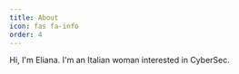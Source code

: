 ```yaml
---
title: About
icon: fas fa-info
order: 4
---
```




Hi, I'm Eliana. I'm an Italian woman interested in CyberSec. 
